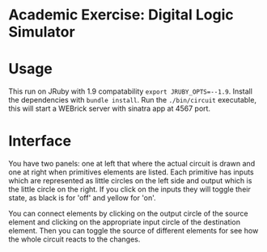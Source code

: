 # Academic Exercise: Digital Logic Simulator

# Usage

This run on JRuby with 1.9 compatability `export JRUBY_OPTS=--1.9`.
Install the dependencies with `bundle install`.
Run the `./bin/circuit` executable, this will start a WEBrick server with sinatra app at 4567 port.

# Interface
You have two panels: one at left that where the actual circuit is drawn and one at right when primitives elements are listed.
Each primitive has inputs which are represented as little circles on the left side and output which is the little circle on the right.
If you click on the inputs they will toggle their state, as black is for 'off' and yellow for 'on'.

You can connect elements by clicking on the output circle of the source element and clicking on the appropriate input circle of the destination element. Then you can toggle the source of different elements for see how the whole circuit reacts to the changes.
